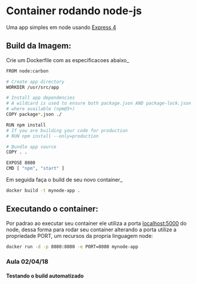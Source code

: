 # Container rodando node-js

Uma app simples em node usando [Express 4](http://expressjs.com/)

## Build da Imagem:

Crie um Dockerfile com as especificacoes abaixo_

```sh
FROM node:carbon

# Create app directory
WORKDIR /usr/src/app

# Install app dependencies
# A wildcard is used to ensure both package.json AND package-lock.json are copied
# where available (npm@5+)
COPY package*.json ./

RUN npm install
# If you are building your code for production
# RUN npm install --only=production

# Bundle app source
COPY . .

EXPOSE 8080
CMD [ "npm", "start" ]
```

Em seguida faça o build de seu novo container_

```sh
docker build -t mynode-app .
```



## Executando o container:

Por padrao ao executar seu container ele utiliza a porta [localhost:5000](http://localhost:5000/) do node, dessa forma para rodar seu container alterando a porta utilize a propriedade PORT, um recursos da propria linguagem node:

```sh
docker run -d -p 8080:8080 -e PORT=8080 mynode-app
```

### Aula 02/04/18
#### Testando o build automatizado
